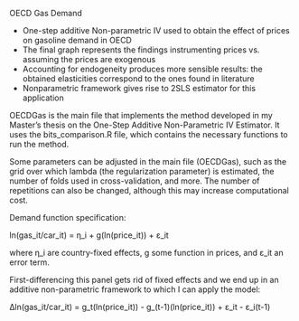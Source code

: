 OECD Gas Demand 
- One-step additive Non-parametric IV used to obtain the effect of prices on gasoline demand in OECD
- The final graph represents the findings instrumenting prices vs. assuming the prices are exogenous
- Accounting for endogeneity produces more sensible results: the obtained elasticities correspond to the ones found in literature
- Nonparametric framework gives rise to 2SLS estimator for this application

OECDGas is the main file that implements the method developed in my Master’s thesis on the One-Step Additive Non-Parametric IV Estimator. 
It uses the bits_comparison.R file, which contains the necessary functions to run the method.

Some parameters can be adjusted in the main file (OECDGas), such as the grid over which lambda (the regularization parameter) is estimated, 
the number of folds used in cross-validation, and more. The number of repetitions can also be changed, although this may increase computational cost.

Demand function specification:

ln(gas_it/car_it) = η_i + g(ln(price_it)) + ε_it 

where  η_i are country-fixed effects, g some function in prices, and ε_it an error term.

First-differencing this panel gets rid of fixed effects and we end up in an additive non-parametric framework to which I 
can apply the model:

∆ln(gas_it/car_it) = g_t(ln(price_it)) - g_(t-1)(ln(price_it)) + ε_it - ε_i(t-1)
